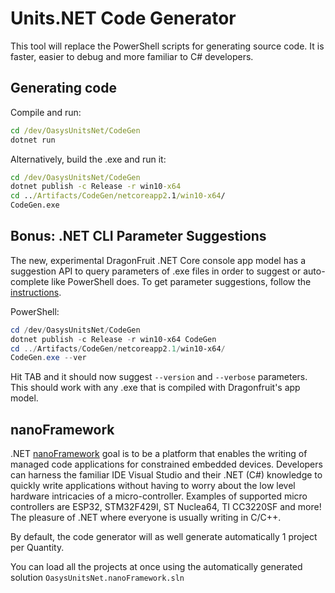 # Units.NET Code Generator

This tool will replace the PowerShell scripts for generating source code.
It is faster, easier to debug and more familiar to C# developers.

## Generating code

Compile and run:
```cmd
cd /dev/OasysUnitsNet/CodeGen
dotnet run
```

Alternatively, build the .exe and run it:
```cmd
cd /dev/OasysUnitsNet/CodeGen
dotnet publish -c Release -r win10-x64
cd ../Artifacts/CodeGen/netcoreapp2.1/win10-x64/
CodeGen.exe
```

## Bonus: .NET CLI Parameter Suggestions

The new, experimental DragonFruit .NET Core console app model has a suggestion API to query parameters of .exe files in order to suggest or auto-complete like PowerShell does.
To get parameter suggestions, follow the [instructions](https://github.com/dotnet/command-line-api/wiki/Features-overview#suggestions).

PowerShell:
```powershell
cd /dev/OasysUnitsNet/CodeGen
dotnet publish -c Release -r win10-x64 CodeGen
cd ../Artifacts/CodeGen/netcoreapp2.1/win10-x64/
CodeGen.exe --ver
```

Hit TAB and it should now suggest `--version` and `--verbose` parameters.
This should work with any .exe that is compiled with Dragonfruit's app model.

## nanoFramework

.NET [nanoFramework](https://github.com/nanoframework/Home) goal is to be a platform that enables the writing of managed code applications for constrained embedded devices. Developers can harness the familiar IDE Visual Studio and their .NET (C#) knowledge to quickly write applications without having to worry about the low level hardware intricacies of a micro-controller. Examples of supported micro controllers are ESP32, STM32F429I, ST Nuclea64, TI CC3220SF and more! The pleasure of .NET where everyone is usually writing in C/C++.

By default, the code generator will as well generate automatically 1 project per Quantity.

You can load all the projects at once using the automatically generated solution ```OasysUnitsNet.nanoFramework.sln```
